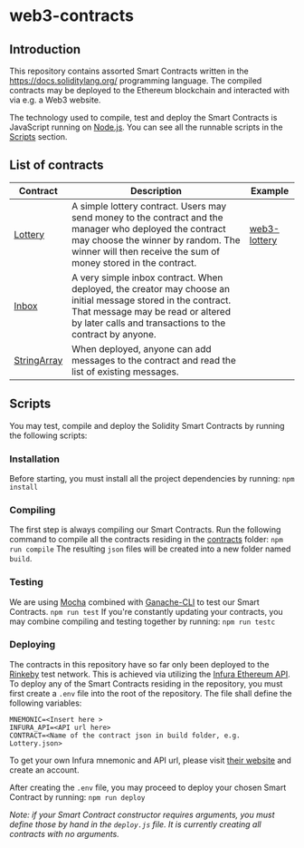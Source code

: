 # web3-contracts
## Introduction

This repository contains assorted Smart Contracts written in the https://docs.soliditylang.org/ programming language. The compiled contracts may be deployed to the Ethereum blockchain and interacted with via e.g. a Web3 website.

The technology used to compile, test and deploy the Smart Contracts is JavaScript running on [Node.js](https://nodejs.org/en/). You can see all the runnable scripts in the [Scripts](#Scripts) section.

## List of contracts
| Contract | Description | Example
| ------ | ------ | ----- |
| [Lottery](contracts/Lottery.sol) | A simple lottery contract. Users may send money to the contract and the manager who deployed the contract may choose the winner by random. The winner will then receive the sum of money stored in the contract. | [web3-lottery](https://github.com/JooKop/web3-lottery)
| [Inbox](contracts/Inbox.sol) | A very simple inbox contract. When deployed, the creator may choose an initial message stored in the contract. That message may be read or altered by later calls and transactions to the contract by anyone. |
| [StringArray](contracts/StringArray.sol) | When deployed, anyone can add messages to the contract and read the list of existing messages. |

## Scripts
You may test, compile and deploy the Solidity Smart Contracts by running the following scripts:

### Installation
Before starting, you must install all the project dependencies by running:
```npm install```

### Compiling
The first step is always compiling our Smart Contracts. Run the following command to compile all the contracts residing in the [contracts](contracts) folder:
```npm run compile```
The resulting `json` files will be created into a new folder named `build`.

### Testing
We are using [Mocha](https://mochajs.org/) combined with [Ganache-CLI](https://www.npmjs.com/package/ganache-cli) to test our Smart Contracts. 
```npm run test```
If you're constantly updating your contracts, you may combine compiling and testing together by running:
```npm run testc```

### Deploying
The contracts in this repository have so far only been deployed to the [Rinkeby](https://www.rinkeby.io/) test network. This is achieved via utilizing the [Infura Ethereum API](https://infura.io/product/ethereum). To deploy any of the Smart Contracts residing in the repository, you must first create a `.env` file into the root of the repository. The file shall define the following variables:
```
MNEMONIC=<Insert here >
INFURA_API=<API url here>
CONTRACT=<Name of the contract json in build folder, e.g. Lottery.json>
```
To get your own Infura mnemonic and API url, please visit [their website](https://infura.io/) and create an account.

After creating the `.env` file, you may proceed to deploy your chosen Smart Contract by running:
```npm run deploy```

*Note: if your Smart Contract constructor requires arguments, you must define those by hand in the `deploy.js` file. It is currently creating all contracts with no arguments.* 

